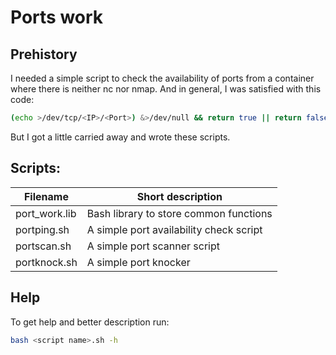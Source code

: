 # Ports work
## Prehistory
I needed a simple script to check the availability of ports from a container where there is neither nc nor nmap.
And in general, I was satisfied with this code:
```bash
(echo >/dev/tcp/<IP>/<Port>) &>/dev/null && return true || return false
```
But I got a little carried away and wrote these scripts.

## Scripts:
|Filename|Short description|
|---|---|
|port_work.lib|Bash library to store common functions|
|portping.sh|A simple port availability check script|
|portscan.sh|A simple port scanner script|
|portknock.sh|A simple port knocker|

## Help
To get help and better description run:
```bash
bash <script name>.sh -h
```